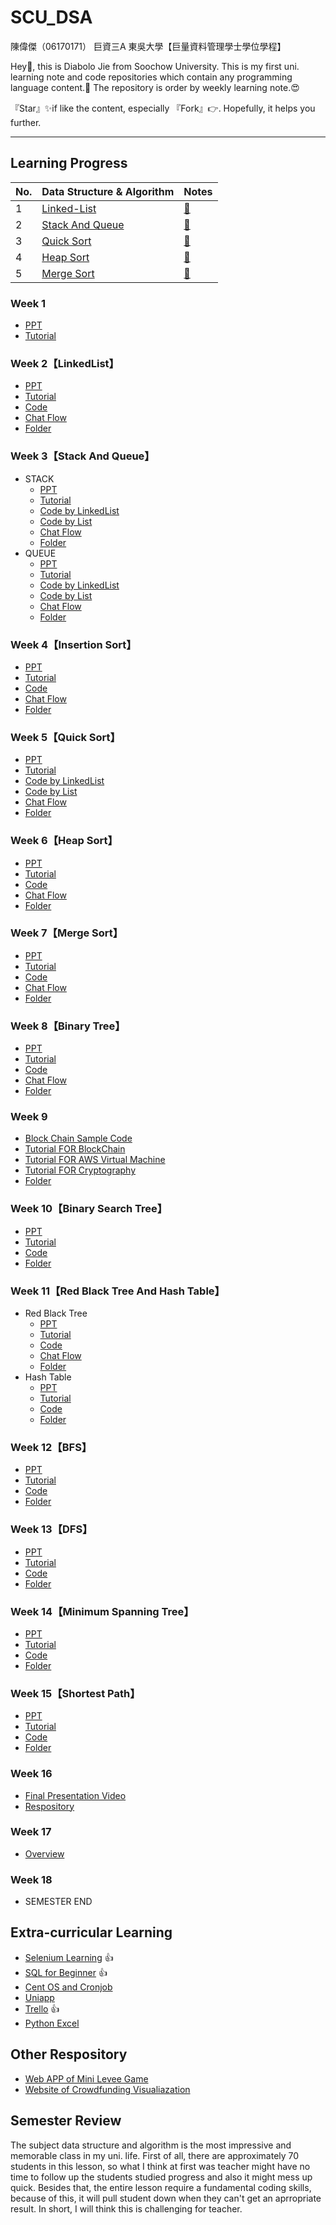 # SCU_DSA
陳偉傑（06170171）
巨資三A
東吳大學【巨量資料管理學士學位學程】

Hey🙌, this is Diabolo Jie from Soochow University.
This is my first uni. learning note and code repositories which contain any programming language content.🎉
The repository is order by weekly learning note.😍

『Star』✨if like the content, especially 『Fork』👉.
Hopefully, it helps you further.

---


## Learning Progress
| No.  | Data Structure & Algorithm | Notes |
| ------------- | ------------- | ------------- |
| 1 | [Linked-List](https://github.com/sefx5ever/SCU_DSA/tree/master/Week_1)|[📍](https://hackmd.io/@9CYR6Dt4Spaq5KQt88pXvg/H1wfxQv_B)|
| 2 | [Stack And Queue](https://github.com/sefx5ever/SCU_DSA/tree/master/Week_2)|[📍](https://hackmd.io/@9CYR6Dt4Spaq5KQt88pXvg/Hk9ykiUtB)|
| 3 | [Quick Sort](https://github.com/sefx5ever/SCU_DSA/tree/master/Week_3)|[📍](https://hackmd.io/@9CYR6Dt4Spaq5KQt88pXvg/H1MK1iUFH)|
| 4 | [Heap Sort](https://github.com/sefx5ever/SCU_DSA/tree/master/Week_4)|[📍](https://hackmd.io/@9CYR6Dt4Spaq5KQt88pXvg/SJEcyiUtH)|
| 5 | [Merge Sort](https://github.com/sefx5ever/SCU_DSA/tree/master/Week_4)|[📍](https://hackmd.io/@9CYR6Dt4Spaq5KQt88pXvg/rkGNzeQjS)|

### Week 1 
* [PPT](https://docs.google.com/presentation/d/e/2PACX-1vQyAFfgCNbBPBDWV_Xbahc2CtMBr_v-jfffAhaOWw2SntBRd2kJtLZZgdYoRfEZD7flCo4ilfO_msKX/pub?start=false&loop=false&delayms=3000&slide=id.p)
* [Tutorial](http://isee.scu.edu.tw/mod/page/view.php?id=524517)

### Week 2【LinkedList】
* [PPT](https://docs.google.com/presentation/d/e/2PACX-1vTB218-EdUZ5jpNz6Uv4TOZQc37Y281v128_aRcWC6EhkTQs5bS8fh7yysmcuzb9R2QPN6_PDshFWL_/pub?start=false&loop=false&delayms=3000&slide=id.p)
* [Tutorial](https://www.youtube.com/watch?v=us0M3nytzoQ&feature=youtu.be)
* [Code](https://github.com/sefx5ever/SCU_DSA/blob/master/Week_1/Linked-List.py)
* [Chat Flow](https://github.com/sefx5ever/SCU_DSA/blob/master/Week_1/Linked-List.jpg)
* [Folder](https://github.com/sefx5ever/SCU_DSA/tree/master/Week_1)

### Week 3【Stack And Queue】
* STACK
  * [PPT](https://docs.google.com/presentation/d/e/2PACX-1vQ1hb79im0vqpApCttGnXAFRT8SqH9HQP0b_oyVRCV8SVyiHLkHJjidYGAfxkvq468QMumFIDdTeiB-/pub?start=false&loop=false&delayms=3000&slide=id.g618592500c_0_115)
  * [Tutorial](https://www.youtube.com/watch?v=JSDcWiSvwH4&feature=youtu.be)
  * [Code by LinkedList](https://github.com/sefx5ever/SCU_DSA/blob/master/Week_2/Min%20Stack(Solution%20by%20LinkedList).py)
  * [Code by List](https://github.com/sefx5ever/SCU_DSA/blob/master/Week_2/Min%20Stack(Solution%20by%20List).py)
  * [Chat Flow](https://github.com/sefx5ever/SCU_DSA/blob/master/Week_2/Stack.jpg)
  * [Folder](https://github.com/sefx5ever/SCU_DSA/tree/master/Week_2)
* QUEUE
  * [PPT](https://docs.google.com/presentation/d/e/2PACX-1vQ1hb79im0vqpApCttGnXAFRT8SqH9HQP0b_oyVRCV8SVyiHLkHJjidYGAfxkvq468QMumFIDdTeiB-/pub?start=false&loop=false&delayms=3000&slide=id.g618592500c_0_115)
  * [Tutorial](https://www.youtube.com/watch?v=JSDcWiSvwH4&feature=youtu.be)
  * [Code by LinkedList](https://github.com/sefx5ever/SCU_DSA/blob/master/Week_2/Queue(Solution%20by%20LinkedList).py)
  * [Code by List](https://github.com/sefx5ever/SCU_DSA/blob/master/Week_2/Queue(Solution%20by%20List).py)
  * [Chat Flow](https://github.com/sefx5ever/SCU_DSA/blob/master/Week_2/Queue.jpg)
  * [Folder](https://github.com/sefx5ever/SCU_DSA/tree/master/Week_2)

### Week 4【Insertion Sort】
* [PPT](https://docs.google.com/presentation/d/e/2PACX-1vQOTMDM-5-OUaGfnLUOFVgefFwSVRplSwnbicp0CXOQrB5H8RM_1Aq8o_4JxHlncEmhjvqk3tzcoB7s/pub?start=false&loop=false&delayms=3000&slide=id.p)
* [Tutorial](https://www.youtube.com/watch?v=oBXZmAwNFzY&feature=youtu.be)
* [Code]()
* [Chat Flow]()
* [Folder]()

### Week 5【Quick Sort】
* [PPT](https://docs.google.com/presentation/d/e/2PACX-1vSqz8sTxT4xyjgiz-htLvZd7FZ_5ZzgKf60pFEoNLU5S77JxrsGJ2vd15CdxlfLtT3g2aizHP-Ebk9b/pub?start=false&loop=false&delayms=3000&slide=id.g5fc27284d4_0_908)
* [Tutorial](https://www.youtube.com/watch?v=oBXZmAwNFzY&feature=youtu.be)
* [Code by LinkedList]()
* [Code by List](https://github.com/sefx5ever/SCU_DSA/blob/master/Week_3/Quick%20Sort(Solution%20by%20List).py)
* [Chat Flow](https://github.com/sefx5ever/SCU_DSA/blob/master/Week_3/Quick%20Sort.jpg)
* [Folder](https://github.com/sefx5ever/SCU_DSA/tree/master/Week_3)

### Week 6【Heap Sort】
* [PPT](https://docs.google.com/presentation/d/e/2PACX-1vRAGwnUvg6BcXoML5u9f4gO6YKcz0vXf7bDnPho_S7mG5D0SBR78djt91RKUPMxqNfkVIcu3l5WCXPh/pub?start=false&loop=false&delayms=3000&slide=id.p)
* [Tutorial](https://www.youtube.com/watch?v=FS3t3HM5pu8&feature=youtu.be)
* [Code](https://github.com/sefx5ever/SCU_DSA/blob/master/Week_4/Heap%20Sort(Solution%20by%20List).py)
* [Chat Flow](https://github.com/sefx5ever/SCU_DSA/blob/master/Week_4/Heap%20Sort.jpg)
* [Folder](https://github.com/sefx5ever/SCU_DSA/tree/master/Week_4)

### Week 7【Merge Sort】
* [PPT](https://docs.google.com/presentation/d/e/2PACX-1vToxkEzc1H1RT5MI9G941KQFBC7GO_Efn95wTqXLEdr3LDBSNcQb-M46IOC-_RzZih6IBEwwy3rWQuE/pub?start=false&loop=false&delayms=3000&slide=id.g6f5f9558de_0_26)
* [Tutorial](https://www.youtube.com/watch?v=vVH3enmxxpw&feature=youtu.be)
* [Code](https://github.com/sefx5ever/SCU_DSA/blob/master/Week_5/Heap%20Sort(Solution%20by%20List).py)
* [Chat Flow](https://github.com/sefx5ever/SCU_DSA/blob/master/Week_5/Merge%20Sort.jpg)
* [Folder](https://github.com/sefx5ever/SCU_DSA/tree/master/Week_5)

### Week 8【Binary Tree】
* [PPT](https://docs.google.com/presentation/d/e/2PACX-1vSC3P8sGElP48mJTjqT309470SmTFBwJXWsU9hTX2hg5tVpiG4yC703qA7ibPep-Qakmm2Mw_F-ScZh/pub?start=false&loop=false&delayms=3000&slide=id.p)
* [Tutorial](https://www.youtube.com/watch?v=o5bKgseIBhs&feature=youtu.be)
* [Code](https://github.com/sefx5ever/SCU_DSA/blob/master/Week_8/Binary%20Tree.py)
* [Chat Flow]()
* [Folder](https://github.com/sefx5ever/SCU_DSA/tree/master/Week_8)

### Week 9
* [Block Chain Sample Code](https://github.com/CSXblockchain/demo)
* [Tutorial FOR BlockChain](https://www.youtube.com/watch?v=1aWQz5PemHY&feature=youtu.be)
* [Tutorial FOR AWS Virtual Machine](https://www.youtube.com/watch?v=nQletgUi98U&feature=youtu.be)
* [Tutorial FOR Cryptography](https://www.facebook.com/groups/283207588460616/permalink/2379702962144391/)
* [Folder](https://github.com/sefx5ever/SCU_DSA/tree/master/Week_9)

### Week 10【Binary Search Tree】
* [PPT](https://docs.google.com/presentation/d/e/2PACX-1vQgUh73yvSdxAvMH50DHWJ5lsCX8-daMxtoltU9rYW7xCmqYz2A1wOv0Vcx_F9KO5ZUvZBv3IF1TjGi/pub?start=false&loop=false&delayms=3000&slide=id.p)
* [Tutorial](https://www.youtube.com/watch?v=sMIxvP2r29I&feature=youtu.be)
* [Code]()
* [Folder](https://github.com/sefx5ever/SCU_DSA/tree/master/Week_10)

### Week 11【Red Black Tree And Hash Table】
* Red Black Tree
  * [PPT](https://docs.google.com/presentation/d/e/2PACX-1vRxyJRARq0BNuGJq_o2cUHIXBWrRSZrAOyXOSt9qCTSjQtyp8XqFq3VuNn3gCt3sXenOZmWLqIjcyFs/pub?start=false&loop=false&delayms=3000&slide=id.p)
  * [Tutorial](https://www.youtube.com/watch?v=qR35AEc84AI&feature=youtu.be)
  * [Code]()
  * [Chat Flow]()
  * [Folder](https://github.com/sefx5ever/SCU_DSA/tree/master/Week_11)
* Hash Table
  * [PPT](https://docs.google.com/presentation/d/e/2PACX-1vT1HO9Nl475k2bR0l1x8_Tr4V5Wzx0BEqp9bpmHckvj8kTeJehhYVlOJUDVPhLQm6kjGCJ_sLMSBUw5/pub?start=false&loop=false&delayms=3000)
  * [Tutorial](https://www.youtube.com/watch?v=oqzStHk36PI&feature=youtu.be)
  * [Code]()
  * [Folder](https://github.com/sefx5ever/SCU_DSA/tree/master/Week_11)

### Week 12【BFS】
* [PPT](https://www.youtube.com/watch?v=JFYpAvLq3ZE&feature=youtu.be)
* [Tutorial](https://docs.google.com/presentation/d/e/2PACX-1vSYJYXUXvGAeTZ5fknxj_-EPm3zxgy4ITdImrXzy63Y-iZgs8uwVNmOaZlnx9fUNzsbo8kphvMTa0c4/pub?start=false&loop=false&delayms=3000&slide=id.p)
* [Code]()
* [Folder](https://github.com/sefx5ever/SCU_DSA/tree/master/Week_12)

### Week 13【DFS】
* [PPT](https://docs.google.com/presentation/d/e/2PACX-1vTma_vOZyE70O23KWw4I4Y78aAaT5fJSTq7Mae912kCwka_u5ZMWPoo14D86-x-57kZPbb6hAGktSW4/pub?start=false&loop=false&delayms=3000&slide=id.p)
* [Tutorial](https://www.youtube.com/watch?v=DBnB60IOiw8&feature=youtu.be)
* [Code]()
* [Folder](https://github.com/sefx5ever/SCU_DSA/tree/master/Week_13)

### Week 14【Minimum Spanning Tree】
* [PPT](https://docs.google.com/presentation/d/e/2PACX-1vTorNDEyhYA4ZAt5jEqOmFs2cQiUAYvkTp-R0DOn9B3c1MuUecV-a1wNakFIrJxA6AoUFGzbl3OQBIJ/pub?start=false&loop=false&delayms=3000&slide=id.p)
* [Tutorial](https://www.youtube.com/watch?v=WKxAQJlfMsI&feature=youtu.be)
* [Code]()
* [Folder](https://github.com/sefx5ever/SCU_DSA/tree/master/Week_14)

### Week 15【Shortest Path】
* [PPT](https://docs.google.com/presentation/d/e/2PACX-1vTgHO5AkHJS6iN6bnnBMMdHv6E4rabnrC0KwyTRfjad8Ab3IQjbnGvZuQOjDC9t7nKqeroiwcuasJrI/pub?start=false&loop=false&delayms=3000&slide=id.p)
* [Tutorial](https://www.youtube.com/watch?v=aDqIz3V-oXc&feature=youtu.be)
* [Code]()
* [Folder](https://github.com/sefx5ever/SCU_DSA/tree/master/Week_15)

### Week 16
* [Final Presentation Video](https://www.youtube.com/watch?v=Ri3o0ZqYBmQ&feature=youtu.be&fbclid=IwAR2ANnvJfaMrMoKAm1hQoLucdelLyGYvRng7v1vV7fBmv2nfqTBbeRYxdQ4)
* [Respository]()

### Week 17
* [Overview](https://docs.google.com/presentation/d/e/2PACX-1vSkbZghFr5Y3VG3b-BKCZiLNHyhcMIxFmNDHn-tgWQqH4vaGjulKASn_ex_LLDJwxPIRCacGQnBRYrI/pub?start=false&loop=false&delayms=3000&slide=id.p)

### Week 18
* SEMESTER END



## Extra-curricular Learning
* [Selenium Learning](https://hackmd.io/@9CYR6Dt4Spaq5KQt88pXvg/ryBnJPwdr) 👍
* [SQL for Beginner](https://hackmd.io/@9CYR6Dt4Spaq5KQt88pXvg/rkNG5vLwB) 👍
* [Cent OS and Cronjob](https://hackmd.io/@9CYR6Dt4Spaq5KQt88pXvg/r1Qesa1uS)
* [Uniapp](https://hackmd.io/@9CYR6Dt4Spaq5KQt88pXvg/SJeW85FgB)
* [Trello](https://hackmd.io/@9CYR6Dt4Spaq5KQt88pXvg/H1RpeNJsS) 👍
* [Python Excel](https://hackmd.io/@9CYR6Dt4Spaq5KQt88pXvg/HkalGAcYS)

## Other Respository
* [Web APP of Mini Levee Game]()
* [Website of Crowdfunding Visualiazation](https://github.com/sefx5ever/Pro_Visualization.github-io)

## Semester Review
The subject data structure and algorithm is the most impressive and memorable class in my uni. life. First of all, there are approximately 70 students in this lesson, so what I think at first was teacher might have no time to follow up the students studied progress and also it might mess up quick. Besides that, the entire lesson require a fundamental coding skills, because of this, it will pull student down when they can't get an aprropriate result. In short, I will think this is challenging for teacher. 





                                                                         
